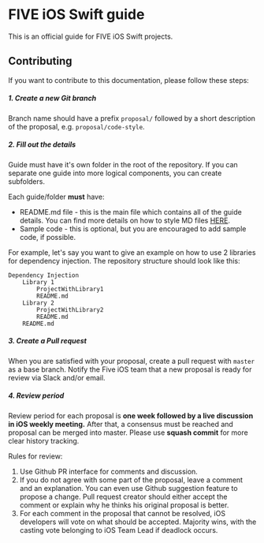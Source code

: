 # FIVE iOS Swift guide

This is an official guide for FIVE iOS Swift projects. 

## Contributing
If you want to contribute to this documentation, please follow these steps:

##### 1. Create a new Git branch
Branch name should have a prefix `proposal/` followed by a short description of the proposal, e.g. `proposal/code-style`.

##### 2. Fill out the details
Guide must have it's own folder in the root of the repository. If you can separate one guide into more logical components, you can create subfolders.

Each guide/folder **must** have:
- README.md file - this is the main file which contains all of the guide details. You can find more details on how to style MD files [HERE](https://www.markdownguide.org/basic-syntax/).
- Sample code - this is optional, but you are encouraged to add sample code, if possible.

For example, let's say you want to give an example on how to use 2 libraries for dependency injection. The repository structure should look like this:

    Dependency Injection
        Library 1
            ProjectWithLibrary1
            README.md
        Library 2
            ProjectWithLibrary2
            README.md
        README.md

##### 3. Create a Pull request
When you are satisfied with your proposal, create a pull request with `master` as a base branch. Notify the Five iOS team that a new proposal is ready for review via Slack and/or email.

##### 4. Review period
Review period for each proposal is **one week followed by a live discussion in iOS weekly meeting.** After that, a consensus must be reached and proposal can be merged into master. Please use **squash commit** for more clear history tracking.

Rules for review:
1. Use Github PR interface for comments and discussion.
2. If you do not agree with some part of the proposal, leave a comment and an explanation. You can even use Github suggestion feature to propose a change. Pull request creator should either accept the comment or explain why he thinks his original proposal is better.
3. For each comment in the proposal that cannot be resolved, iOS developers will vote on what should be accepted. Majority wins, with the casting vote belonging to iOS Team Lead if deadlock occurs.